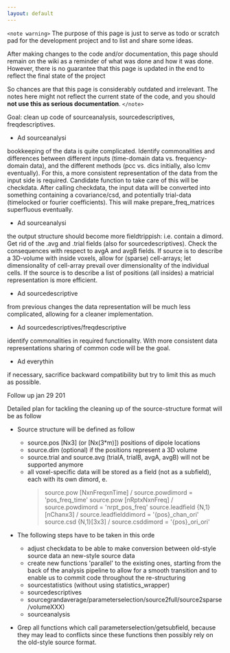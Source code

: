 ```yaml
---
layout: default
---
```


`<note warning>`
The purpose of this page is just to serve as todo or scratch pad for the development project and to list and share some ideas.

After making changes to the code and/or documentation, this page should remain on the wiki as a reminder of what was done and how it was done. However, there is no guarantee that this page is updated in the end to reflect the final state of the project

So chances are that this page is considerably outdated and irrelevant. The notes here might not reflect the current state of the code, and you should **not use this as serious documentation**.
`</note>`

Goal: clean up code of sourceanalysis, sourcedescriptives, freqdescriptives.

*  Ad sourceanalysi

bookkeeping of the data is quite complicated. Identify commonalities and differences between different inputs (time-domain data vs. frequency-domain data), and the different methods (pcc vs. dics initially, also lcmv eventually). For this, a more consistent representation of the data from the input side is required. Candidate function to take care of this will be checkdata. After calling checkdata, the input data will be converted into something containing a covariance/csd, and potentially trial-data (timelocked or fourier coefficients). This will make prepare_freq_matrices superfluous eventually.

*  Ad sourceanalysi

the output structure should become more fieldtrippish: i.e. contain a dimord. Get rid of the .avg and .trial fields (also for sourcedescriptives). Check the consequences with respect to avgA and avgB fields. If source is to describe a 3D-volume with inside voxels, allow for (sparse) cell-arrays; let dimensionality of cell-array prevail over dimensionality of the individual cells. If the source is to describe a list of positions (all insides) a matricial representation is more efficient.

*  Ad sourcedescriptive

from previous changes the data representation will be much less complicated, allowing for a cleaner implementation.


*  Ad sourcedescriptives/freqdescriptive

identify commonalities in required functionality. With more consistent data representations sharing of common code will be the goal.


*  Ad everythin

if necessary, sacrifice backward compatibility but try to limit this as much as possible.

Follow up jan 29 201

Detailed plan for tackling the cleaning up of the source-structure format will be as follow

*  Source structure will be defined as follow

    - source.pos [Nx3] (or [Nx(3*m)]) positions of dipole locations
    - source.dim (optional) if the positions represent a 3D volume
    - source.trial and source.avg (trialA, trialB, avgA, avgB) will not be supported anymore
    - all voxel-specific data will be stored as a field (not as a subfield), each with its own
      dimord, e.
        > source.pow [NxnFreqxnTime] / source.powdimord = 'pos_freq_time'
        > source.pow [nRptxNxnFreq]  / source.powdimord = 'nrpt_pos_freq'
        > source.leadfield {N,1}[nChanx3] / source.leadfielddimord = '{pos}_chan_ori'
        > source.csd {N,1}[3x3]           / source.csddimord = '{pos}_ori_ori'


*  The following steps have to be taken in this orde
     - adjust checkdata to be able to make conversion between old-style source data an new-style source data
     - create new functions 'parallel' to the existing ones, starting from the back of the analysis pipeline to allow for a smooth transition and to enable us to commit code throughout the re-structuring
     - sourcestatistics (without using statistics_wrapper)
     - sourcedescriptives
     - sourcegrandaverage/parameterselection/source2full/source2sparse/volumeXXX)
     - sourceanalysis


*  Grep all functions which call parameterselection/getsubfield, because they may lead to conflicts since these functions then
    possibly rely on the old-style source format.
